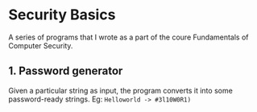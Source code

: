 # Security Basics
A series of programs that I wrote as a part of the coure Fundamentals of Computer Security. 

## 1. Password generator
Given a particular string as input, the program converts it into some password-ready strings.
Eg: `Helloworld -> #3l10W0R1)`



